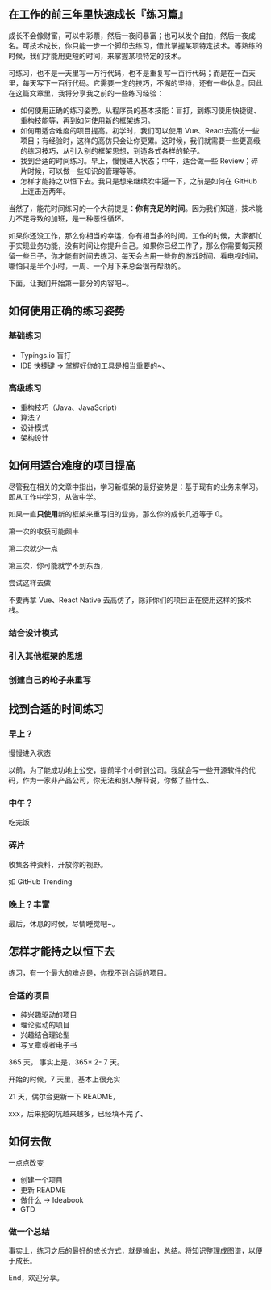 在工作的前三年里快速成长『练习篇』
---

成长不会像财富，可以中彩票，然后一夜间暴富；也可以发个自拍，然后一夜成名。可技术成长，你只能一步一个脚印去练习，借此掌握某项特定技术。等熟练的时候，我们才能用更短的时间，来掌握某项特定的技术。

可练习，也不是一天里写一万行代码，也不是重复写一百行代码；而是在一百天里，每天写下一百行代码。它需要一定的技巧，不懈的坚持，还有一些休息。因此在这篇文章里，我将分享我之前的一些练习经验：

 - 如何使用正确的练习姿势。从程序员的基本技能：盲打，到练习使用快捷键、重构技能等，再到如何使用新的框架练习。
 - 如何用适合难度的项目提高。初学时，我们可以使用 Vue、React去高仿一些项目；有经验时，这样的高仿只会让你更累。这时候，我们就需要一些更高级的练习技巧，从引入别的框架思想，到造各式各样的轮子。
 - 找到合适的时间练习。早上，慢慢进入状态；中午，适合做一些 Review；碎片时候，可以做一些知识的管理等等。
 - 怎样才能持之以恒下去。我只是想来继续吹牛逼一下，之前是如何在 GitHub 上连击近两年。

当然了，能花时间练习的一个大前提是：**你有充足的时间**。因为我们知道，技术能力不足导致的加班，是一种恶性循环。

如果你还没工作，那么你相当的幸运，你有相当多的时间。工作的时候，大家都忙于实现业务功能，没有时间让你提升自己。如果你已经工作了，那么你需要每天预留一些日子，你才能有时间去练习。每天会占用一些你的游戏时间、看电视时间，哪怕只是半个小时，一周、一个月下来总会很有帮助的。

下面，让我们开始第一部分的内容吧~。

## 如何使用正确的练习姿势 



### 基础练习

 - Typings.io 盲打
 - IDE 快捷键 -> 掌握好你的工具是相当重要的~、

### 高级练习

 - 重构技巧（Java、JavaScript）
 - 算法？
 - 设计模式
 - 架构设计

## 如何用适合难度的项目提高 

尽管我在相关的文章中指出，学习新框架的最好姿势是：基于现有的业务来学习。即从工作中学习，从做中学。

如果一直**只使用**新的框架来重写旧的业务，那么你的成长几近等于 0。

第一次的收获可能颇丰

第二次就少一点

第三次，你可能就学不到东西，

尝试这样去做

不要再拿 Vue、React Native 去高仿了，除非你们的项目正在使用这样的技术栈。

### 结合设计模式

### 引入其他框架的思想

### 创建自己的轮子来重写

## 找到合适的时间练习 

### 早上？

慢慢进入状态

以前，为了能成功地上公交，提前半个小时到公司。我就会写一些开源软件的代码，作为一家非产品公司，你无法和别人解释说，你做了些什么、

### 中午？

吃完饭

### 碎片

收集各种资料，开放你的视野。

如 GitHub Trending

### 晚上？丰富

最后，休息的时候，尽情睡觉吧~。

## 怎样才能持之以恒下去

练习，有一个最大的难点是，你找不到合适的项目。

### 合适的项目

 - 纯兴趣驱动的项目
 - 理论驱动的项目
 - 兴趣结合理论型
 - 写文章或者电子书

365 天， 事实上是，365* 2- 7 天。

开始的时候，7 天里，基本上很充实

21 天，偶尔会更新一下 README，

xxx，后来挖的坑越来越多，已经填不完了、

## 如何去做

 一点点改变
 
  - 创建一个项目
  - 更新 README
  - 做什么 -> Ideabook
  - GTD
  
### 做一个总结 

事实上，练习之后的最好的成长方式，就是输出，总结。将知识整理成图谱，以便于成长。

End，欢迎分享。
  
